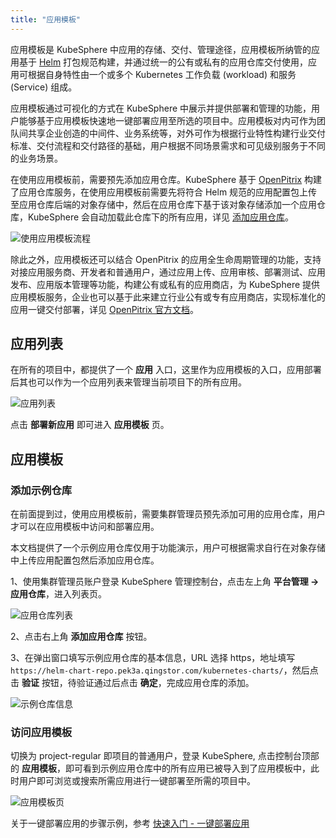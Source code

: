 ```yaml
---
title: "应用模板"
---
```


应用模板是 KubeSphere 中应用的存储、交付、管理途径，应用模板所纳管的应用基于 [Helm](https://helm.sh/) 打包规范构建，并通过统一的公有或私有的应用仓库交付使用，应用可根据自身特性由一个或多个 Kubernetes 工作负载 (workload) 和服务 (Service) 组成。

应用模板通过可视化的方式在 KubeSphere 中展示并提供部署和管理的功能，用户能够基于应用模板快速地一键部署应用至所选的项目中。应用模板对内可作为团队间共享企业创造的中间件、业务系统等，对外可作为根据行业特性构建行业交付标准、交付流程和交付路径的基础，用户根据不同场景需求和可见级别服务于不同的业务场景。

在使用应用模板前，需要预先添加应用仓库。KubeSphere 基于 [OpenPitrix](https://openpitrix.io) 构建了应用仓库服务，在使用应用模板前需要先将符合 Helm 规范的应用配置包上传至应用仓库后端的对象存储中，然后在应用仓库下基于该对象存储添加一个应用仓库，KubeSphere 会自动加载此仓库下的所有应用，详见 [添加应用仓库](../../platform-management/app-repo)。

![使用应用模板流程](/app-template.svg)

除此之外，应用模板还可以结合 OpenPitrix 的应用全生命周期管理的功能，支持对接应用服务商、开发者和普通用户，通过应用上传、应用审核、部署测试、应用发布、应用版本管理等功能，构建公有或私有的应用商店，为 KubeSphere 提供应用模板服务，企业也可以基于此来建立行业公有或专有应用商店，实现标准化的应用一键交付部署，详见 [OpenPitrix 官方文档](https://docs.openpitrix.io/v0.3/zh-CN/user-guide/introduction/)。

## 应用列表

在所有的项目中，都提供了一个 **应用** 入口，这里作为应用模板的入口，应用部署后其也可以作为一个应用列表来管理当前项目下的所有应用。

![应用列表](/ae-app-list.png)

点击 **部署新应用** 即可进入 **应用模板** 页。

## 应用模板

### 添加示例仓库

在前面提到过，使用应用模板前，需要集群管理员预先添加可用的应用仓库，用户才可以在应用模板中访问和部署应用。

本文档提供了一个示例应用仓库仅用于功能演示，用户可根据需求自行在对象存储中上传应用配置包然后添加应用仓库。

1、使用集群管理员账户登录 KubeSphere 管理控制台，点击左上角 **平台管理 → 应用仓库**，进入列表页。

![应用仓库列表](/ae-apprepo_list.png)

2、点击右上角 **添加应用仓库** 按钮。

3、在弹出窗口填写示例应用仓库的基本信息，URL 选择 https，地址填写 `https://helm-chart-repo.pek3a.qingstor.com/kubernetes-charts/`，然后点击 **验证** 按钮，待验证通过后点击 **确定**，完成应用仓库的添加。

![示例仓库信息](/app-repo-demo.png)

### 访问应用模板

切换为 project-regular 即项目的普通用户，登录 KubeSphere, 点击控制台顶部的 **应用模板**，即可看到示例应用仓库中的所有应用已被导入到了应用模板中，此时用户即可浏览或搜索所需应用进行一键部署至所需的项目中。

![应用模板页](/app-template-page.png)

关于一键部署应用的步骤示例，参考 [快速入门 - 一键部署应用](../../quick-start/one-click-deploy)




